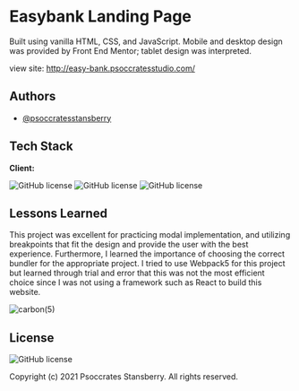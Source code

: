 # Easybank Landing Page

Built using vanilla HTML, CSS, and JavaScript. Mobile and desktop design was provided by Front End Mentor;
tablet design was interpreted. 


view site: http://easy-bank.psoccratesstudio.com/



## Authors

- [@psoccratesstansberry](https://github.com/Psoccrates)


## Tech Stack

**Client:** 

![GitHub license](https://img.shields.io/badge/HTML5-darkblue?style=for-the-badge&logo=html5&logoColor=white) ![GitHub license](https://img.shields.io/badge/CSS3-darkblue?style=for-the-badge&logo=css3&logoColor=white) ![GitHub license](https://img.shields.io/badge/JavaScript-darkblue?style=for-the-badge&logo=javascript&logoColor=white) 
## Lessons Learned

This project was excellent for practicing modal implementation, and utilizing breakpoints that fit the design and provide the user with the best experience. Furthermore, I learned the importance of choosing the correct bundler for the appropriate project. I tried to use Webpack5 for this project but learned through trial and error that this was not the most efficient choice since I was not using a framework such as React to build this website.

![carbon(5)](https://user-images.githubusercontent.com/90261947/144911198-57ffe562-e25b-4d84-bda9-57c16f964a7e.png)

## License


![GitHub license](https://img.shields.io/badge/license-MIT-orange)

Copyright (c) 2021 Psoccrates Stansberry. All rights reserved. 
